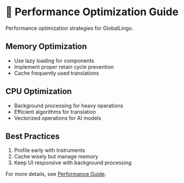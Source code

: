 # 🚀 Performance Optimization Guide

Performance optimization strategies for GlobalLingo.

## Memory Optimization
- Use lazy loading for components
- Implement proper retain cycle prevention
- Cache frequently used translations

## CPU Optimization  
- Background processing for heavy operations
- Efficient algorithms for translation
- Vectorized operations for AI models

## Best Practices
1. Profile early with Instruments
2. Cache wisely but manage memory
3. Keep UI responsive with background processing

For more details, see [Performance Guide](Performance.md).
